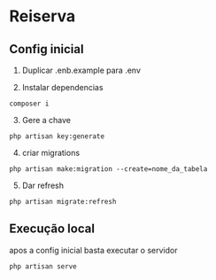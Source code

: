 # Reiserva
## Config inicial

1. Duplicar .enb.example para .env

2. Instalar dependencias
```
composer i
```
3. Gere a chave
```
php artisan key:generate
```
4. criar migrations
```
php artisan make:migration --create=nome_da_tabela
```
5. Dar refresh 
```
php artisan migrate:refresh
```

## Execução local

apos a config inicial basta executar o servidor

```
php artisan serve
```